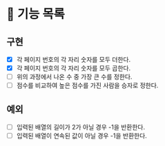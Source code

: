 # 🚀 기능 목록

## 구현 
- [x] 각 페이지 번호의 각 자리 숫자를 모두 더한다.
- [x] 각 페이지 번호의 각 자리 숫자를 모두 곱한다.
- [ ] 위의 과정에서 나온 수 중 가장 큰 수를 정한다.
- [ ] 점수를 비교하여 높은 점수를 가진 사람을 승자로 정한다.

## 예외
- [ ] 입력된 배열의 길이가 2가 아닐 경우 -1을 반환한다.
- [ ] 입력된 배열이 연속된 값이 아닐 경우 -1을 반환한다.